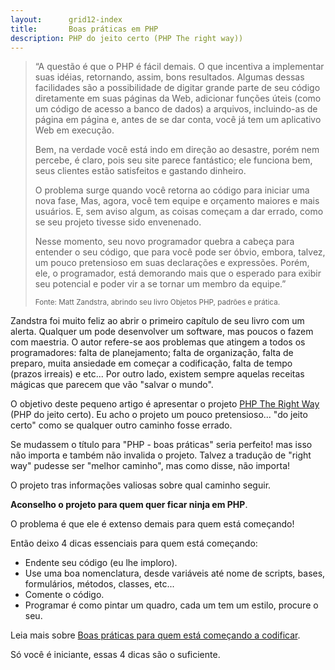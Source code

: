 ```yaml
---
layout:      grid12-index
title:       Boas práticas em PHP
description: PHP do jeito certo (PHP The right way))
---
```



> “A questão é que o PHP é fácil demais. O que incentiva a implementar suas idéias, retornando, assim, bons resultados. 
> Algumas dessas facilidades são a possibilidade de digitar grande parte de seu código diretamente em suas páginas da Web,
> adicionar funções úteis (como um código de acesso a banco de dados) a arquivos, incluindo-as de página em página e, 
> antes de se dar conta, você já tem um aplicativo Web em execução.
> 
> Bem, na verdade você está indo em direção ao desastre, porém nem percebe, é claro, pois seu site parece fantástico; ele 
> funciona bem, seus clientes estão satisfeitos e gastando dinheiro.
> 
> O problema surge quando você retorna ao código para iniciar uma nova fase, Mas, agora, você tem equipe e orçamento 
> maiores e mais usuários. E, sem aviso algum, as coisas começam a dar errado, como se seu projeto tivesse sido envenenado.
> 
> Nesse momento, seu novo programador quebra a cabeça para entender o seu código, que para você pode ser óbvio, embora, 
> talvez, um pouco pretensioso em suas declarações e expressões. Porém, ele, o programador, está demorando mais que o 
> esperado para exibir seu potencial e poder vir a se tornar um membro da equipe.”
>  
> <small>Fonte: Matt Zandstra, abrindo seu livro Objetos PHP, padrões e prática.</small>

Zandstra foi muito feliz ao abrir o primeiro capítulo de seu livro com um alerta. Qualquer um pode desenvolver um 
software, mas poucos o fazem com maestria. O autor refere-se aos problemas que atingem a todos os programadores: falta 
de planejamento; falta de organização, falta de preparo, muita ansiedade em começar a codificação, falta de tempo 
(prazos irreais) e etc... Por outro lado, existem sempre aquelas receitas mágicas que parecem que vão "salvar o mundo".


O objetivo deste pequeno artigo é apresentar o projeto [PHP The Right Way](http://br.phptherightway.com/ "link-externo") 
(PHP do jeito certo). Eu acho o projeto um pouco pretensioso... "do jeito certo" como se qualquer outro caminho fosse errado.

Se mudassem o título para "PHP - boas práticas" seria perfeito! mas isso não importa e também não invalida o projeto.
Talvez a tradução de "right way" pudesse ser "melhor caminho", mas como disse, não importa!

O projeto tras informações valiosas sobre qual caminho seguir. 

__Aconselho o projeto para quem quer ficar ninja em PHP__.

O problema é que ele é extenso demais para quem está começando! 

Então deixo 4 dicas essenciais para quem está começando:

- Endente seu código (eu lhe imploro).
- Use uma boa nomenclatura, desde variáveis até nome de scripts, bases, formulários, métodos, classes, etc...
- Comente o código.
- Programar é como pintar um quadro, cada um tem um estilo, procure o seu.

Leia mais sobre [Boas práticas para quem está começando a codificar]().

Só você é iniciante, essas 4 dicas são o suficiente.